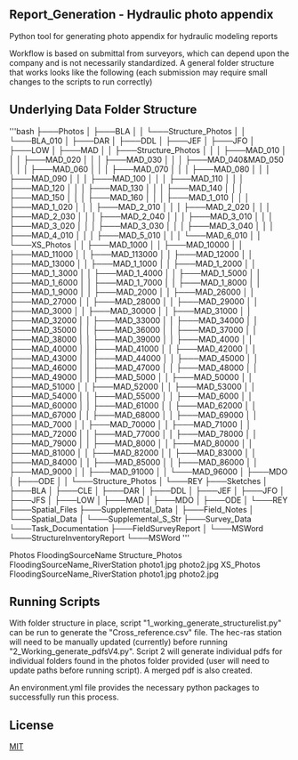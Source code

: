 ## Report_Generation - Hydraulic photo appendix
Python tool for generating photo appendix for hydraulic modeling reports

Workflow is based on submittal from surveyors, which can depend upon the company and
is not necessarily standardized.  A general folder structure that works looks like
the following (each submission may require small changes to the scripts to run 
correctly)

## Underlying Data Folder Structure

'''bash
├───Photos
│   ├───BLA
│   │   └───Structure_Photos
│   │       └───BLA_010
│   ├───DAR
│   ├───DDL
│   ├───JEF
│   ├───JFO
│   ├───LOW
│   ├───MAD
│   │   ├───Structure_Photos
│   │   │   ├───MAD_010
│   │   │   ├───MAD_020
│   │   │   ├───MAD_030
│   │   │   ├───MAD_040&MAD_050
│   │   │   ├───MAD_060
│   │   │   ├───MAD_070
│   │   │   ├───MAD_080
│   │   │   ├───MAD_090
│   │   │   ├───MAD_100
│   │   │   ├───MAD_110
│   │   │   ├───MAD_120
│   │   │   ├───MAD_130
│   │   │   ├───MAD_140
│   │   │   ├───MAD_150
│   │   │   ├───MAD_160
│   │   │   ├───MAD_1_010
│   │   │   ├───MAD_1_020
│   │   │   ├───MAD_2_010
│   │   │   ├───MAD_2_020
│   │   │   ├───MAD_2_030
│   │   │   ├───MAD_2_040
│   │   │   ├───MAD_3_010
│   │   │   ├───MAD_3_020
│   │   │   ├───MAD_3_030
│   │   │   ├───MAD_3_040
│   │   │   ├───MAD_4_010
│   │   │   ├───MAD_5_010
│   │   │   └───MAD_6_010
│   │   └───XS_Photos
│   │       ├───MAD_1000
│   │       ├───MAD_10000
│   │       ├───MAD_11000
│   │       ├───MAD_113000
│   │       ├───MAD_12000
│   │       ├───MAD_13000
│   │       ├───MAD_1_1000
│   │       ├───MAD_1_2000
│   │       ├───MAD_1_3000
│   │       ├───MAD_1_4000
│   │       ├───MAD_1_5000
│   │       ├───MAD_1_6000
│   │       ├───MAD_1_7000
│   │       ├───MAD_1_8000
│   │       ├───MAD_1_9000
│   │       ├───MAD_2000
│   │       ├───MAD_26000
│   │       ├───MAD_27000
│   │       ├───MAD_28000
│   │       ├───MAD_29000
│   │       ├───MAD_3000
│   │       ├───MAD_30000
│   │       ├───MAD_31000
│   │       ├───MAD_32000
│   │       ├───MAD_33000
│   │       ├───MAD_34000
│   │       ├───MAD_35000
│   │       ├───MAD_36000
│   │       ├───MAD_37000
│   │       ├───MAD_38000
│   │       ├───MAD_39000
│   │       ├───MAD_4000
│   │       ├───MAD_40000
│   │       ├───MAD_41000
│   │       ├───MAD_42000
│   │       ├───MAD_43000
│   │       ├───MAD_44000
│   │       ├───MAD_45000
│   │       ├───MAD_46000
│   │       ├───MAD_47000
│   │       ├───MAD_48000
│   │       ├───MAD_49000
│   │       ├───MAD_5000
│   │       ├───MAD_50000
│   │       ├───MAD_51000
│   │       ├───MAD_52000
│   │       ├───MAD_53000
│   │       ├───MAD_54000
│   │       ├───MAD_55000
│   │       ├───MAD_6000
│   │       ├───MAD_60000
│   │       ├───MAD_61000
│   │       ├───MAD_62000
│   │       ├───MAD_67000
│   │       ├───MAD_68000
│   │       ├───MAD_69000
│   │       ├───MAD_7000
│   │       ├───MAD_70000
│   │       ├───MAD_71000
│   │       ├───MAD_72000
│   │       ├───MAD_77000
│   │       ├───MAD_78000
│   │       ├───MAD_79000
│   │       ├───MAD_8000
│   │       ├───MAD_80000
│   │       ├───MAD_81000
│   │       ├───MAD_82000
│   │       ├───MAD_83000
│   │       ├───MAD_84000
│   │       ├───MAD_85000
│   │       ├───MAD_86000
│   │       ├───MAD_9000
│   │       ├───MAD_91000
│   │       └───MAD_96000
│   ├───MDO
│   ├───ODE
│   │   └───Structure_Photos
│   └───REY
├───Sketches
│   ├───BLA
│   ├───CLE
│   ├───DAR
│   ├───DDL
│   ├───JEF
│   ├───JFO
│   ├───JFS
│   ├───LOW
│   ├───MAD
│   ├───MDO
│   ├───ODE
│   └───REY
├───Spatial_Files
├───Supplemental_Data
│   ├───Field_Notes
│   └───Spatial_Data
│       └───Supplemental_S_Str
├───Survey_Data
└───Task_Documentation
    ├───FieldSurveyReport
    │   └───MSWord
    └───StructureInventoryReport
        └───MSWord
'''

Photos
    FloodingSourceName
        Structure_Photos
            FloodingSourceName_RiverStation
                photo1.jpg
                photo2.jpg
        XS_Photos
            FloodingSourceName_RiverStation
                photo1.jpg
                photo2.jpg

## Running Scripts
With folder structure in place, script "1_working_generate_structurelist.py" can be 
run to generate the "Cross_reference.csv" file.  The hec-ras station will need to 
be manually updated (currently) before running "2_Working_generate_pdfsV4.py".
Script 2 will generate individual pdfs for individual folders found in the photos folder
provided (user will need to update paths before running script).  A merged pdf is 
also created.

An environment.yml file provides the necessary python packages to successfully run
this process.
        
## License
[MIT](https://choosealicense.com/licenses/mit/)


